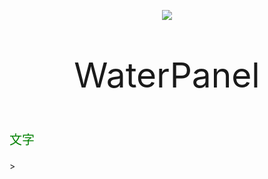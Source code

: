 <p align="center"">
<img src = 'https://s3.bmp.ovh/imgs/2022/10/11/14f0c62d33ecbd08.png'>
</p>

<p align="center" style = "font-size:55px;">WaterPanel</p>

<p style="color:green;font-size:20px;">文字</p>>
